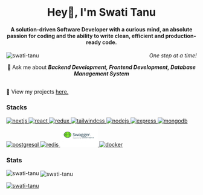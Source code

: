 <h1 align="center">Hey👋, I'm Swati Tanu</h1>
<h4 align="center">A solution-driven Software Developer with a curious mind, an absolute passion for coding and the ability to write clean, efficient and production-ready code.</h4>

<div>
<img align="left" src="https://komarev.com/ghpvc/?username=swati-tanu&label=Profile%20views&color=0e75b6&style=flat" alt="swati-tanu" /> 
<p align="right"><i>One step at a time!</i></p>
</div>

<p align="center">
🌱 Ask me about <b><i>Backend Development, Frontend Development, Database Management System</i></b>
</p>
<br>
📓 View my projects <a target="_blank" href="https://swati-tanu.github.io/">here.</a>

<h3 align="left">Stacks</h3>
<a href="https://nextjs.org/" target="_blank" rel="noreferrer"> <img src="https://www.vectorlogo.zone/logos/nextjs/nextjs-ar21~bgwhite.svg" alt="nextjs"/>  </a>
<a href="https://react.dev/" target="_blank" rel="noreferrer"> <img src="https://www.vectorlogo.zone/logos/reactjs/reactjs-ar21~bgwhite.svg" alt="react"/>  </a>
<a href="https://redux.js.org/" target="_blank" rel="noreferrer"> <img src="https://www.vectorlogo.zone/logos/js_redux/js_redux-ar21~bgwhite.svg" alt="redux"/>  </a>
<a href="https://tailwindcss.com/" target="_blank" rel="noreferrer"> <img src="https://www.vectorlogo.zone/logos/tailwindcss/tailwindcss-ar21~bgwhite.svg" alt="tailwindcss"/> </a>
<a href="https://nodejs.org" target="_blank" rel="noreferrer"> <img src="https://www.vectorlogo.zone/logos/nodejs/nodejs-ar21~bgwhite.svg" alt="nodejs"/> </a>
<a href="https://expressjs.com" target="_blank" rel="noreferrer"> <img src="https://www.vectorlogo.zone/logos/expressjs/expressjs-ar21~bgwhite.svg" alt="express"/> </a>
<a href="https://www.mongodb.com/" target="_blank" rel="noreferrer"> <img src="https://www.vectorlogo.zone/logos/mongodb/mongodb-ar21~bgwhite.svg" alt="mongodb"/> </a>
<a href="https://www.postgresql.org/" target="_blank" rel="noreferrer"> <img src="https://www.vectorlogo.zone/logos/postgresql/postgresql-ar21~bgwhite.svg" alt="postgresql"/>  </a>
<a href="https://redis.io/" target="_blank" rel="noreferrer"> <img src="https://www.vectorlogo.zone/logos/redis/redis-ar21~bgwhite.svg" alt="redis"/>  </a>
<a href="https://swagger.io/" target="_blank" rel="noreferrer"> <img src="/swagger6360.jpg" alt="swagger" width="100" height="60"/> </a>
<a href="https://www.docker.com/" target="_blank" rel="noreferrer"> <img src="https://www.vectorlogo.zone/logos/docker/docker-ar21~bgwhite.svg" alt="docker"/> </a>
</p>

<h3 align="left">Stats</h3>
<p><img align="left" src="https://github-readme-stats.vercel.app/api/top-langs?username=swati-tanu&show_icons=true&locale=en&layout=compact" alt="swati-tanu" /></p>
<p>&nbsp;<img align="center" src="https://github-readme-stats.vercel.app/api?username=swati-tanu&show_icons=true&locale=en" alt="swati-tanu" /></p>
<p align="left"> <a href="https://github.com/ryo-ma/github-profile-trophy"><img src="https://github-profile-trophy.vercel.app/?username=swati-tanu" alt="swati-tanu" /></a> </p>
